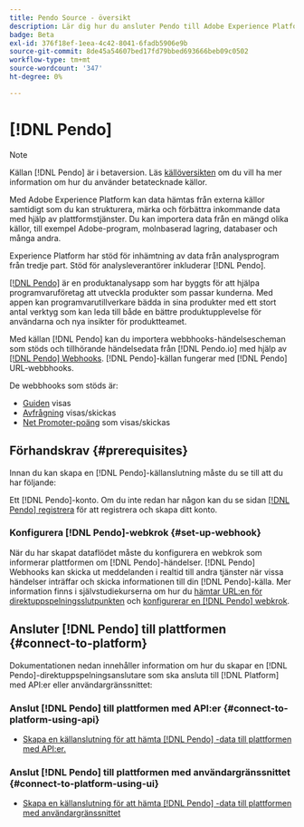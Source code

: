 ```yaml
---
title: Pendo Source - översikt
description: Lär dig hur du ansluter Pendo till Adobe Experience Platform med hjälp av API:er eller användargränssnittet genom att använda webbhooks
badge: Beta
exl-id: 376f18ef-1eea-4c42-8041-6fadb5906e9b
source-git-commit: 8de45a54607bed17fd79bbed693666beb09c0502
workflow-type: tm+mt
source-wordcount: '347'
ht-degree: 0%

---
```


# [!DNL Pendo]

>[!NOTE]
>
>Källan [!DNL Pendo] är i betaversion. Läs [källöversikten](../../home.md#terms-and-conditions) om du vill ha mer information om hur du använder betatecknade källor.

Med Adobe Experience Platform kan data hämtas från externa källor samtidigt som du kan strukturera, märka och förbättra inkommande data med hjälp av plattformstjänster. Du kan importera data från en mängd olika källor, till exempel Adobe-program, molnbaserad lagring, databaser och många andra.

Experience Platform har stöd för inhämtning av data från analysprogram från tredje part. Stöd för analysleverantörer inkluderar [!DNL Pendo].

[[!DNL Pendo]](https://pendo.io/) är en produktanalysapp som har byggts för att hjälpa programvaruföretag att utveckla produkter som passar kunderna. Med appen kan programvarutillverkare bädda in sina produkter med ett stort antal verktyg som kan leda till både en bättre produktupplevelse för användarna och nya insikter för produktteamet.

Med källan [!DNL Pendo] kan du importera webbhooks-händelsescheman som stöds och tillhörande händelsedata från [!DNL Pendo.io] med hjälp av [[!DNL Pendo] Webhooks](https://support.pendo.io/hc/en-us/articles/360032285012-Webhooks). [!DNL Pendo]-källan fungerar med [!DNL Pendo] URL-webbhooks.

De webbhooks som stöds är:

* [Guiden](https://support.pendo.io/hc/en-us/articles/8146679315867-Creating-a-Guide) visas
* [Avfrågning](https://support.pendo.io/hc/en-us/articles/360031867152-Polls-Classic-) visas/skickas
* [Net Promoter-poäng](https://support.pendo.io/hc/en-us/articles/360033527151-Set-up-an-NPS-Survey) som visas/skickas

## Förhandskrav {#prerequisites}

Innan du kan skapa en [!DNL Pendo]-källanslutning måste du se till att du har följande:

Ett [!DNL Pendo]-konto. Om du inte redan har någon kan du se sidan [[!DNL Pendo] registrera](https://app.pendo.io/register) för att registrera och skapa ditt konto.

### Konfigurera [!DNL Pendo]-webkrok {#set-up-webhook}

När du har skapat dataflödet måste du konfigurera en webkrok som informerar plattformen om [!DNL Pendo]-händelser. [!DNL Pendo] Webhooks kan skicka ut meddelanden i realtid till andra tjänster när vissa händelser inträffar och skicka informationen till din [!DNL Pendo]-källa. Mer information finns i självstudiekurserna om hur du [hämtar URL:en för direktuppspelningsslutpunkten](../../tutorials/ui/create/analytics/pendo-webhook.md#get-streaming-endpoint) och [konfigurerar en [!DNL Pendo] webkrok](../../tutorials/ui/create/analytics/pendo-webhook.md#set-up-webhook).

## Ansluter [!DNL Pendo] till plattformen {#connect-to-platform}

Dokumentationen nedan innehåller information om hur du skapar en [!DNL Pendo]-direktuppspelningsanslutare som ska ansluta till [!DNL Platform] med API:er eller användargränssnittet:

### Anslut [!DNL Pendo] till plattformen med API:er {#connect-to-platform-using-api}

* [Skapa en källanslutning för att hämta  [!DNL Pendo] -data till plattformen med API:er.](../../tutorials/api/create/analytics/pendo-webhook.md)

### Anslut [!DNL Pendo] till plattformen med användargränssnittet {#connect-to-platform-using-ui}

* [Skapa en källanslutning för att hämta  [!DNL Pendo] -data till plattformen med användargränssnittet](../../tutorials/ui/create/analytics/pendo-webhook.md)

